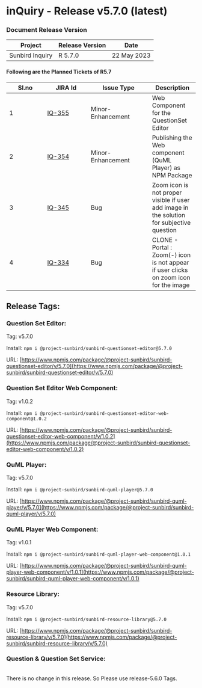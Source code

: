 # inQuiry - Release v5.7.0 (latest)

### Document Release Version

| Project         | Release Version | Date        |
| --------------- | --------------- | ----------- |
| Sunbird Inquiry | R 5.7.0         | 22 May 2023 |

#### Following are the Planned Tickets of R5.7

<table><thead><tr><th width="85">Sl.no</th><th width="100">JIRA Id</th><th width="147">Issue Type</th><th>Description</th></tr></thead><tbody><tr><td>1</td><td><a href="https://project-sunbird.atlassian.net/browse/IQ-355">IQ-355</a></td><td>Minor-Enhancement</td><td>Web Component for the QuestionSet Editor</td></tr><tr><td>2</td><td><a href="https://project-sunbird.atlassian.net/browse/IQ-354">IQ-354</a></td><td>Minor-Enhancement</td><td>Publishing the Web component (QuML Player) as NPM Package</td></tr><tr><td>3</td><td><a href="https://project-sunbird.atlassian.net/browse/IQ-345">IQ-345</a></td><td>Bug</td><td>Zoom icon is not proper visible if user add image in the solution for subjective question</td></tr><tr><td>4</td><td><a href="https://project-sunbird.atlassian.net/browse/IQ-334">IQ-334</a></td><td>Bug</td><td>CLONE - Portal : Zoom(-) icon is not appear if user clicks on zoom icon for the image</td></tr></tbody></table>

## Release Tags:

### Question Set **Editor**:

Tag: v5.7.0

Install: `npm i @project-sunbird/sunbird-questionset-editor@5.7.0`

URL: [https://www.npmjs.com/package/@project-sunbird/sunbird-questionset-editor/v/5.7.0](https://www.npmjs.com/package/@project-sunbird/sunbird-questionset-editor/v/5.7.0)

### Question Set **Editor Web Component**:

Tag: v1.0.2

Install: `npm i @project-sunbird/sunbird-questionset-editor-web-component@1.0.2`

URL: [https://www.npmjs.com/package/@project-sunbird/sunbird-questionset-editor-web-component/v/1.0.2](https://www.npmjs.com/package/@project-sunbird/sunbird-questionset-editor-web-component/v/1.0.2)

### QuML Player:

Tag: v5.7.0

Install: `npm i @project-sunbird/sunbird-quml-player@5.7.0`

URL: [https://www.npmjs.com/package/@project-sunbird/sunbird-quml-player/v/5.7.0](https://www.npmjs.com/package/@project-sunbird/sunbird-quml-player/v/5.7.0)

### QuML Player Web Component:

Tag: v1.0.1

Install: `npm i @project-sunbird/sunbird-quml-player-web-component@1.0.1`

URL: [https://www.npmjs.com/package/@project-sunbird/sunbird-quml-player-web-component/v/1.0.1](https://www.npmjs.com/package/@project-sunbird/sunbird-quml-player-web-component/v/1.0.1)

### Resource Library:&#x20;

Tag: v5.7.0

Install: `npm i @project-sunbird/sunbird-resource-library@5.7.0`

URL: [https://www.npmjs.com/package/@project-sunbird/sunbird-resource-library/v/5.7.0](https://www.npmjs.com/package/@project-sunbird/sunbird-resource-library/v/5.7.0)



### Question & Question Set Service:

\
There is no change in this release. So Please use release-5.6.0 Tags.
